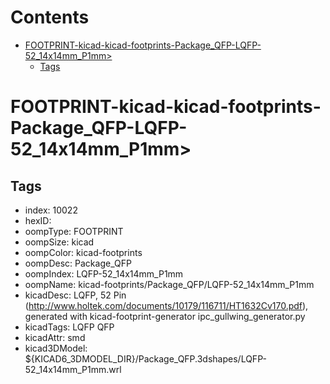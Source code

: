 



Contents
========

* [FOOTPRINT-kicad-kicad-footprints-Package_QFP-LQFP-52_14x14mm_P1mm>](#footprint-kicad-kicad-footprints-package_qfp-lqfp-52_14x14mm_p1mm)
	* [Tags](#tags)

# FOOTPRINT-kicad-kicad-footprints-Package_QFP-LQFP-52_14x14mm_P1mm>

## Tags

- index: 10022
- hexID: 
- oompType: FOOTPRINT
- oompSize: kicad
- oompColor: kicad-footprints
- oompDesc: Package_QFP
- oompIndex: LQFP-52_14x14mm_P1mm
- oompName: kicad-footprints/Package_QFP/LQFP-52_14x14mm_P1mm
- kicadDesc: LQFP, 52 Pin (http://www.holtek.com/documents/10179/116711/HT1632Cv170.pdf), generated with kicad-footprint-generator ipc_gullwing_generator.py
- kicadTags: LQFP QFP
- kicadAttr: smd
- kicad3DModel: ${KICAD6_3DMODEL_DIR}/Package_QFP.3dshapes/LQFP-52_14x14mm_P1mm.wrl
